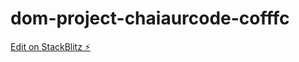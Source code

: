 # dom-project-chaiaurcode-cofffc

[Edit on StackBlitz ⚡️](https://stackblitz.com/edit/dom-project-chaiaurcode-bfzbgb)